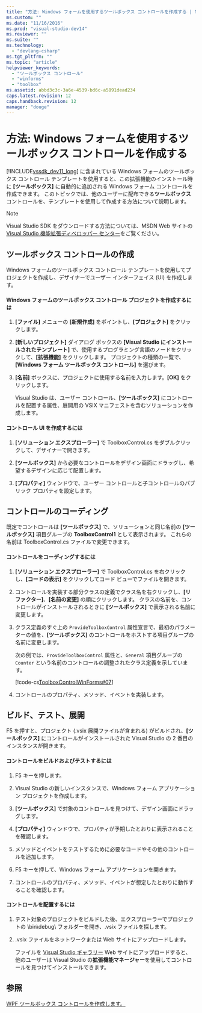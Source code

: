 ```yaml
---
title: "方法: Windows フォームを使用するツールボックス コントロールを作成する | Microsoft Docs"
ms.custom: ""
ms.date: "11/16/2016"
ms.prod: "visual-studio-dev14"
ms.reviewer: ""
ms.suite: ""
ms.technology: 
  - "devlang-csharp"
ms.tgt_pltfrm: ""
ms.topic: "article"
helpviewer_keywords: 
  - "ツールボックス コントロール"
  - "winforms"
  - "toolbox"
ms.assetid: abbd3c3c-3a6e-4539-bd6c-a5891dead234
caps.latest.revision: 12
caps.handback.revision: 12
manager: "douge"
---
```

# 方法: Windows フォームを使用するツールボックス コントロールを作成する
[!INCLUDE[vssdk_dev11_long](../misc/includes/vssdk_dev11_long_md.md)] に含まれている Windows フォームのツールボックス コントロール テンプレートを使用すると、この拡張機能のインストール時に **\[ツールボックス\]** に自動的に追加される Windows フォーム コントロールを作成できます。 このトピックでは、他のユーザーに配布できる**ツールボックス** コントロールを、テンプレートを使用して作成する方法について説明します。  
  
> [!NOTE]
>  Visual Studio SDK をダウンロードする方法については、MSDN Web サイトの [Visual Studio 機能拡張ディベロッパー センター](http://go.microsoft.com/fwlink/?linkid=121964)をご覧ください。  
  
## ツールボックス コントロールの作成  
 Windows フォームのツールボックス コントロール テンプレートを使用してプロジェクトを作成し、デザイナーでユーザー インターフェイス \(UI\) を作成します。  
  
#### Windows フォームのツールボックス コントロール プロジェクトを作成するには  
  
1.  **\[ファイル\]** メニューの **\[新規作成\]** をポイントし、**\[プロジェクト\]** をクリックします。  
  
2.  **\[新しいプロジェクト\]** ダイアログ ボックスの **\[Visual Studio にインストールされたテンプレート\]** で、使用するプログラミング言語のノードをクリックして、**\[拡張機能\]** をクリックします。 プロジェクトの種類の一覧で、**\[Windows フォーム ツールボックス コントロール\]** を選びます。  
  
3.  **\[名前\]** ボックスに、プロジェクトに使用する名前を入力します。**\[OK\]** をクリックします。  
  
     Visual Studio は、ユーザー コントロール、**\[ツールボックス\]** にコントロールを配置する属性、展開用の VSIX マニフェストを含むソリューションを作成します。  
  
#### コントロール UI を作成するには  
  
1.  **\[ソリューション エクスプローラー\]** で ToolboxControl.cs をダブルクリックして、デザイナーで開きます。  
  
2.  **\[ツールボックス\]** から必要なコントロールをデザイン画面にドラッグし、希望するデザインに応じて配置します。  
  
3.  **\[プロパティ\]** ウィンドウで、ユーザー コントロールと子コントロールのパブリック プロパティを設定します。  
  
## コントロールのコーディング  
 既定でコントロールは **\[ツールボックス\]** で、ソリューションと同じ名前の **\[ツールボックス\]** 項目グループの **ToolboxControl1** として表示されます。 これらの名前は ToolboxControl.cs ファイルで変更できます。  
  
#### コントロールをコーディングするには  
  
1.  **\[ソリューション エクスプローラー\]** で ToolboxControl.cs を右クリックし、**\[コードの表示\]** をクリックしてコード ビューでファイルを開きます。  
  
2.  コントロールを実装する部分クラスの定義でクラス名を右クリックし、**\[リファクター\]**、**\[名前の変更\]** の順にクリックします。 クラスの名前を、コントロールがインストールされるときに **\[ツールボックス\]** で表示される名前に変更します。  
  
3.  クラス定義のすぐ上の `ProvideToolboxControl` 属性宣言で、最初のパラメーターの値を、**\[ツールボックス\]** のコントロールをホストする項目グループの名前に変更します。  
  
     次の例では、`ProvideToolboxControl` 属性と、`General` 項目グループの `Counter` という名前のコントロールの調整されたクラス定義を示しています。  
  
     [!code-cs[ToolboxControlWinForms#07](../misc/codesnippet/CSharp/how-to-create-a-toolbox-control-that-uses-windows-forms_1.cs)]  
  
4.  コントロールのプロパティ、メソッド、イベントを実装します。  
  
## ビルド、テスト、展開  
 F5 を押すと、プロジェクト \(.vsix 展開ファイルが含まれる\) がビルドされ、**\[ツールボックス\]** にコントロールがインストールされた Visual Studio の 2 番目のインスタンスが開きます。  
  
#### コントロールをビルドおよびテストするには  
  
1.  F5 キーを押します。  
  
2.  Visual Studio の新しいインスタンスで、Windows フォーム アプリケーション プロジェクトを作成します。  
  
3.  **\[ツールボックス\]** で対象のコントロールを見つけて、デザイン画面にドラッグします。  
  
4.  **\[プロパティ\]** ウィンドウで、プロパティが予期したとおりに表示されることを確認します。  
  
5.  メソッドとイベントをテストするために必要なコードやその他のコントロールを追加します。  
  
6.  F5 キーを押して、Windows フォーム アプリケーションを開きます。  
  
7.  コントロールのプロパティ、メソッド、イベントが想定したとおりに動作することを確認します。  
  
#### コントロールを配置するには  
  
1.  テスト対象のプロジェクトをビルドした後、エクスプローラーでプロジェクトの \\bin\\debug\\ フォルダーを開き、.vsix ファイルを探します。  
  
2.  .vsix ファイルをネットワークまたは Web サイトにアップロードします。  
  
     ファイルを [Visual Studio ギャラリー](http://go.microsoft.com/fwlink/?LinkID=123847) Web サイトにアップロードすると、他のユーザーは Visual Studio の**拡張機能マネージャー**を使用してコントロールを見つけてインストールできます。  
  
## 参照  
 [WPF ツールボックス コントロールを作成します。](../Topic/Creating%20a%20WPF%20Toolbox%20Control.md)